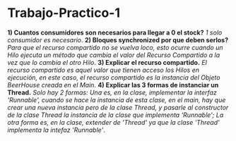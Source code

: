 # Trabajo-Practico-1

**1) Cuantos consumidores son necesarios para llegar a 0 el stock?** *1 solo consumidor es necesario*.
**2) Bloques synchronized por que deben serlos?** *Para que el recurso compartido no se vuelva loco, esto ocurre cuando un Hilo ejecuta un método que cambia el valor del Recurso Compartido a la vez que lo cambia el otro Hilo*.
**3) Explicar el recurso compartido.** *El recurso compartido es aquel valor que tienen acceso los Hilos en ejecución, en este caso, el recurso compartido es la instancia del Objeto BeerHouse creada en el Main*.
**4) Explicar las 3 formas de instanciar un Thread.** *Solo hay 2 formas: Una es, en la clase, implementar la interfaz 'Runnable', cuando se hace la instancia de esta clase, en el main, hay que crear una nueva instancia pero de la clase Thread, y pasarle al constructor de la clase Thread la instancia de la clase que implementa 'Runnable'; La otra forma es, en la clase, extender de 'Thread' ya que la clase 'Thread' implementa la intefaz 'Runnable'*.
